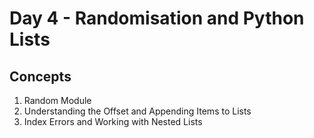 # Day 4 - Randomisation and Python Lists
## Concepts 
1. Random Module
2. Understanding the Offset and Appending Items to Lists
3. Index Errors and Working with Nested Lists
